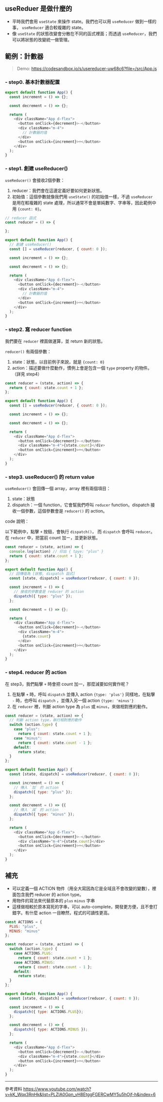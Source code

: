 ## useReduer 是做什麼的

- 平時我們會用 `useState` 來操作 state。我們也可以用 `useReducer` 做到一樣的事， `useReducer` 適合較複雜的 state。
- 像 `useState` 的狀態改變會分散在不同的函式裡面；而透過 `useReducer`，我們可以將狀態的改變統一做管理。

## 範例：計數器

> Demo: https://codesandbox.io/s/usereducer-uw68c6?file=/src/App.js

### - step0. 基本計數器配置

```javascript
export default function App() {
  const increment = () => {};

  const decrement = () => {};

  return (
    <div className="App d-flex">
      <button onClick={decrement}>-</button>
      <div className="m-4">
        // 計數器的值
      </div>
      <button onClick={increment}>+</button>
    </div>
  );
}
```

### - step1. 創建 useReducer()

`useReducer()` 會接收2個參數：

1. reducer：我們會在這邊定義好要如何更新狀態。
2. 初始值：這個參數就像我們用 `useState()` 的初始值一樣，不過 `useReducer` 是用在較複雜的 state 處理，所以通常不會是單純數字、字串等，因此範例中用 `{count: 0}`。

```javascript
// reducer 函式
const reducer = () => {

};

export default function App() {
  // 創建 useReducer()
  const [] = useReducer(reducer, { count: 0 });

  const increment = () => {};

  const decrement = () => {};

  return (
    <div className="App d-flex">
      <button onClick={decrement}>-</button>
      <div className="m-4">
        // 計數器的值
      </div>
      <button onClick={increment}>+</button>
    </div>
  );
}
```

### - step2. 寫 reducer function

我們要在 `reducer` 裡面做運算，並 return 新的狀態。

`reducer()` 有兩個參數：

1. state：狀態，以目前例子來說，就是 `{count: 0}`
2. action：描述要做什麼動作，慣例上會是包含一個 `type` property 的物件。
   （詳見 step4）

```javascript
const reducer = (state, action) => {
  return { count: state.count + 1 };
};

export default function App() {
  const [] = useReducer(reducer, { count: 0 });

  const increment = () => {};

  const decrement = () => {};

  return (
    <div className="App d-flex">
      <button onClick={decrement}>-</button>
      <div className="m-4">{state.count}</div>
      <button onClick={increment}>+</button>
    </div>
  );
}

```

### - step3. useReducer() 的 return value

`useReducer()` 會回傳一個 array，array 裡有兩個項目：

1. state：狀態
2. dispatch：一個 function，它會幫我們呼叫 `reducer` function。dispatch 接收一個參數，這個參數會是 `reducer()` 的 action。

code 說明：

以下範例中，點擊 `+` 按鈕，會執行 `dispatch()`， 而 `dispatch` 會呼叫 `reducer`。
在 `reducer` 中，把當前 count 加ㄧ，並更新狀態。

```javascript
const reducer = (state, action) => {
  console.log(action) // 印出 { tpye: "plus" }
  return { count: state.count + 1 };
};

export default function App() {
  // 回傳值為 [狀態, dispatch 函式]
  const [state, dispatch] = useReducer(reducer, { count: 0 });

  const increment = () => {
    // 接收的參數會是 reducer 的 action
    dispatch({ type: "plus" });
  };

  const decrement = () => {};

  return (
    <div className="App d-flex">
      <button onClick={decrement}>-</button>
      <div className="m-4">
        {state.count}
      </div>
      <button onClick={increment}>+</button>
    </div>
  );
}
```

### - step4. reducer 的 action

在 step3，我們點擊 `+` 時會把 count 加一，那麼減要如何實作呢？

1. 在點擊 `+` 時，呼叫 `dispatch` 並傳入 action `{type: 'plus'}`
   同樣地，在點擊 `-` 時，也呼叫 `dispatch` ，並傳入另一個 action `{type: 'minus'}`
2. 在 `reducer` 裡，判斷 action type 為 `plus` 或 `minus`，來做相對應的動作。

```javascript
const reducer = (state, action) => {
  // 判斷 action type，執行相對應的動作
  switch (action.type) {
    case "plus":
      return { count: state.count + 1 };
    case "minus":
      return { count: state.count - 1 };
    default:
      return state;
  }
};

export default function App() {
  const [state, dispatch] = useReducer(reducer, { count: 0 });

  const increment = () => {
    // 傳入 `加` 的 action
    dispatch({ type: "plus" });
  };

  const decrement = () => {{
    // 傳入 `減` 的 action
    dispatch({ type: "minus" });
  };

  return (
    <div className="App d-flex">
      <button onClick={decrement}>-</button>
      <div className="m-4">{state.count}</div>
      <button onClick={increment}>+</button>
    </div>
  );
}
```

## 補充

- 可以定義一個 ACTION 物件（用全大寫因為它是全域且不會改變的變數），裡面包含我們 reducer 的 action type。
- 用物件的寫法來代替原本的 `plus` `minus` 字串
- 這樣做相較於原本寫死的字串，可以 auto-complete，開發更方便，且不會打錯字。有什麼 action 一目瞭然，程式的可讀性更高。

```javascript
const ACTIONS = {
  PLUS: "plus",
  MINUS: "minus"
};

const reducer = (state, action) => {
  switch (action.type) {
    case ACTIONS.PLUS:
      return { count: state.count + 1 };
    case ACTIONS.MINUS:
      return { count: state.count - 1 };
    default:
      return state;
  }
};

export default function App() {
  const [state, dispatch] = useReducer(reducer, { count: 0 });

  const increment = () => {
    dispatch({ type: ACTIONS.PLUS});
  };

  const decrement = () => {
    dispatch({ type: ACTIONS.MINUS });
  };

  return (
    <div className="App d-flex">
      <button onClick={decrement}>-</button>
      <div className="m-4">{state.count}</div>
      <button onClick={increment}>+</button>
    </div>
  );
}
```

---

參考資料
https://www.youtube.com/watch?v=kK_Wqx3RnHk&list=PLZlA0Gpn_vH8EtggFGERCwMY5u5hOjf-h&index=6
